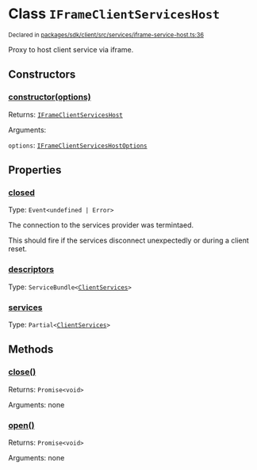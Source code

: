 # Class `IFrameClientServicesHost`
<sub>Declared in [packages/sdk/client/src/services/iframe-service-host.ts:36](https://github.com/dxos/dxos/blob/bfdd5a17b/packages/sdk/client/src/services/iframe-service-host.ts#L36)</sub>


Proxy to host client service via iframe.

## Constructors
### [constructor(options)](https://github.com/dxos/dxos/blob/bfdd5a17b/packages/sdk/client/src/services/iframe-service-host.ts#L48)




Returns: <code>[IFrameClientServicesHost](/api/@dxos/client/classes/IFrameClientServicesHost)</code>

Arguments: 

`options`: <code>[IFrameClientServicesHostOptions](/api/@dxos/client/types/IFrameClientServicesHostOptions)</code>



## Properties
### [closed](https://github.com/dxos/dxos/blob/bfdd5a17b/packages/sdk/client/src/services/iframe-service-host.ts#L37)
Type: <code>Event&lt;undefined | Error&gt;</code>

The connection to the services provider was termintaed.

This should fire if the services disconnect unexpectedly or during a client reset.

### [descriptors](https://github.com/dxos/dxos/blob/bfdd5a17b/packages/sdk/client/src/services/iframe-service-host.ts#L110)
Type: <code>ServiceBundle&lt;[ClientServices](/api/@dxos/client/types/ClientServices)&gt;</code>



### [services](https://github.com/dxos/dxos/blob/bfdd5a17b/packages/sdk/client/src/services/iframe-service-host.ts#L114)
Type: <code>Partial&lt;[ClientServices](/api/@dxos/client/types/ClientServices)&gt;</code>




## Methods
### [close()](https://github.com/dxos/dxos/blob/bfdd5a17b/packages/sdk/client/src/services/iframe-service-host.ts#L123)




Returns: <code>Promise&lt;void&gt;</code>

Arguments: none




### [open()](https://github.com/dxos/dxos/blob/bfdd5a17b/packages/sdk/client/src/services/iframe-service-host.ts#L118)




Returns: <code>Promise&lt;void&gt;</code>

Arguments: none




